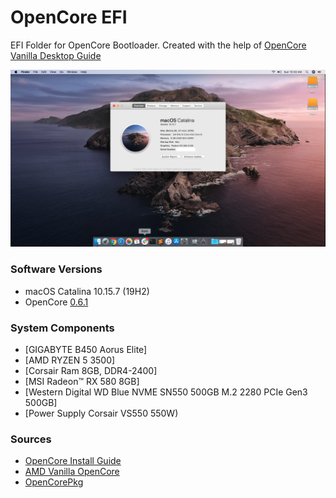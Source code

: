 OpenCore EFI
===================================

EFI Folder for OpenCore Bootloader.
Created with the help of [OpenCore Vanilla Desktop Guide](https://khronokernel-2.gitbook.io/opencore-vanilla-desktop-guide/)

<img src="https://github.com/nveen/OpenCoreEFI/blob/master/Docs/screenshots/pic.png"/>

### Software Versions

- macOS Catalina 10.15.7 (19H2)
- OpenCore [0.6.1](https://github.com/acidanthera/OpenCorePkg/releases/tag/0.6.1)

### System Components

- [GIGABYTE B450 Aorus Elite] 
- [AMD RYZEN 5 3500]
- [Corsair Ram 8GB, DDR4-2400]
- [MSI Radeon™ RX 580 8GB] 
- [Western Digital WD Blue NVME SN550 500GB M.2 2280 PCIe Gen3 500GB] 
- [Power Supply Corsair VS550 550W)

### Sources
- [OpenCore Install Guide](https://dortania.github.io/OpenCore-Install-Guide/)
- [AMD Vanilla OpenCore](https://github.com/AMD-OSX/AMD_Vanilla)
- [OpenCorePkg](https://github.com/acidanthera/OpenCorePkg)
